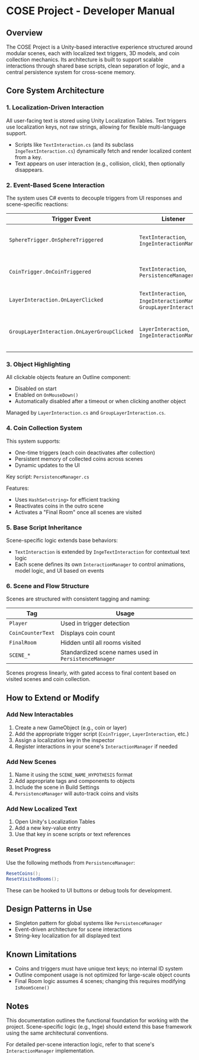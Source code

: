 # COSE Project - Developer Manual

## Overview

The COSE Project is a Unity-based interactive experience structured around modular scenes, each with localized text triggers, 3D models, and coin collection mechanics. Its architecture is built to support scalable interactions through shared base scripts, clean separation of logic, and a central persistence system for cross-scene memory.

## Core System Architecture

### 1. Localization-Driven Interaction

All user-facing text is stored using Unity Localization Tables. Text triggers use localization keys, not raw strings, allowing for flexible multi-language support.

- Scripts like `TextInteraction.cs` (and its subclass `IngeTextInteraction.cs`) dynamically fetch and render localized content from a key.
- Text appears on user interaction (e.g., collision, click), then optionally disappears.

### 2. Event-Based Scene Interaction

The system uses C# events to decouple triggers from UI responses and scene-specific reactions:

| Trigger Event | Listener | Purpose |
|---------------|----------|---------|
| `SphereTrigger.OnSphereTriggered` | `TextInteraction`, `IngeInteractionManager` | Triggers sphere-based interactions |
| `CoinTrigger.OnCoinTriggered` | `TextInteraction`, `PersistenceManager` | Collectible logic and localized feedback |
| `LayerInteraction.OnLayerClicked` | `TextInteraction`, `IngeInteractionManager`, `GroupLayerInteraction` | Layer-specific interactions |
| `GroupLayerInteraction.OnLayerGroupClicked` | `LayerInteraction`, `IngeInteractionManager` | Grouped behavior for complex scenes |

### 3. Object Highlighting

All clickable objects feature an Outline component:

- Disabled on start
- Enabled on `OnMouseDown()`
- Automatically disabled after a timeout or when clicking another object

Managed by `LayerInteraction.cs` and `GroupLayerInteraction.cs`.

### 4. Coin Collection System

This system supports:

- One-time triggers (each coin deactivates after collection)
- Persistent memory of collected coins across scenes
- Dynamic updates to the UI

Key script: `PersistenceManager.cs`

Features:

- Uses `HashSet<string>` for efficient tracking
- Reactivates coins in the outro scene
- Activates a "Final Room" once all scenes are visited

### 5. Base Script Inheritance

Scene-specific logic extends base behaviors:

- `TextInteraction` is extended by `IngeTextInteraction` for contextual text logic
- Each scene defines its own `InteractionManager` to control animations, model logic, and UI based on events

### 6. Scene and Flow Structure

Scenes are structured with consistent tagging and naming:

| Tag | Usage |
|-----|-------|
| `Player` | Used in trigger detection |
| `CoinCounterText` | Displays coin count |
| `FinalRoom` | Hidden until all rooms visited |
| `SCENE_*` | Standardized scene names used in `PersistenceManager` |

Scenes progress linearly, with gated access to final content based on visited scenes and coin collection.

## How to Extend or Modify

### Add New Interactables

1. Create a new GameObject (e.g., coin or layer)
2. Add the appropriate trigger script (`CoinTrigger`, `LayerInteraction`, etc.)
3. Assign a localization key in the inspector
4. Register interactions in your scene's `InteractionManager` if needed

### Add New Scenes

1. Name it using the `SCENE_NAME_HYPOTHESIS` format
2. Add appropriate tags and components to objects
3. Include the scene in Build Settings
4. `PersistenceManager` will auto-track coins and visits

### Add New Localized Text

1. Open Unity's Localization Tables
2. Add a new key-value entry
3. Use that key in scene scripts or text references

### Reset Progress

Use the following methods from `PersistenceManager`:

```csharp
ResetCoins();
ResetVisitedRooms();
```

These can be hooked to UI buttons or debug tools for development.

## Design Patterns in Use

- Singleton pattern for global systems like `PersistenceManager`
- Event-driven architecture for scene interactions
- String-key localization for all displayed text

## Known Limitations

- Coins and triggers must have unique text keys; no internal ID system
- Outline component usage is not optimized for large-scale object counts
- Final Room logic assumes 4 scenes; changing this requires modifying `IsRoomScene()`

## Notes

This documentation outlines the functional foundation for working with the project. Scene-specific logic (e.g., Inge) should extend this base framework using the same architectural conventions.

For detailed per-scene interaction logic, refer to that scene's `InteractionManager` implementation.
